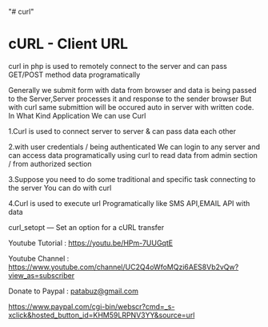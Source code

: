 "# curl" 

cURL - Client URL
==========================
curl in php is used to remotely connect to the server and can pass GET/POST method data programatically

Generally  we submit form with  data  from browser and data is being passed to the Server,Server processes it and response to the sender browser
But with curl same submittion will be occured auto in server with written code.
In What Kind Application We can use Curl

1.Curl is used to connect server to server & can pass data each other 

2.with user credentials / being authenticated We can login  to any server and can access data 
programatically using curl to read data from admin section / from authorized section

3.Suppose you need to do some traditional  and specific task connecting to the server
You can do with curl

4.Curl is used to execute url Programatically like  SMS API,EMAIL
API with data


curl_setopt — Set an option for a cURL transfer

Youtube Tutorial : https://youtu.be/HPm-7UUGqtE

Youtube Channel : https://www.youtube.com/channel/UC2Q4oWfoMQzi6AES8Vb2vQw?view_as=subscriber

Donate to Paypal : patabuz@gmail.com

https://www.paypal.com/cgi-bin/webscr?cmd=_s-xclick&hosted_button_id=KHM59LRPNV3YY&source=url
